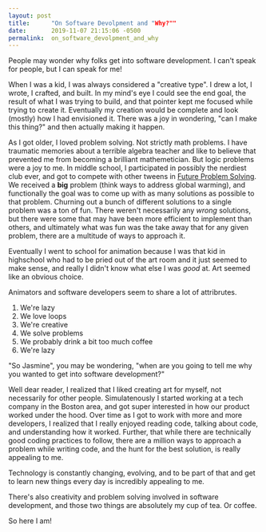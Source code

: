 ```yaml
---
layout: post
title:      "On Software Devolpment and "Why?""
date:       2019-11-07 21:15:06 -0500
permalink:  on_software_devolpment_and_why
---
```



People may wonder why folks get into software development. I can't speak for people, but I can speak for me!

When I was a kid, I was always considered a "creative type". I drew a lot, I wrote, I crafted, and built. In my mind's eye I could see the end goal, the result of what I was trying to build, and that pointer kept me focused while trying to create it. Eventually my creation would be complete and look (mostly) how I had envisioned it. There was a joy in wondering, "can I make this thing?" and then actually making it happen. 

As I got older, I loved problem solving. Not strictly math problems. I have traumatic memories about a terrible algebra teacher and like to believe that prevented me from becoming a brilliant mathemetician. But logic problems were a joy to me. In middle school, I participated in possibly the nerdiest club ever, and got to compete with other tweens in [Future Problem Solving](https://www.fpspi.org/what-is-fpspi/?gclid=Cj0KCQiAno_uBRC1ARIsAB496IVL3dRoRc2y8r0rj1tPjl73H8VTHGI4dinzp7NnA-JGH3IeNuSa6hIaAkfZEALw_wcB).  We received a **big** problem (think ways to address global warming), and functionally the goal was to come up with as many solutions as possible to that problem. Churning out a bunch of different solutions to a single problem was a ton of fun. There weren't necessarily any *wrong* solutions, but there were some that may have been more efficient to implement than others, and ultimately what was fun was the take away that for any given problem, there are a multitude of ways to approach it.

Eventually I went to school for animation because I was that kid in highschool who had to be pried out of the art room and it just seemed to make sense, and really I didn't know what else I was *good* at. Art seemed like an obvious choice.

Animators and software developers seem to share a lot of attribrutes. 

1. We're lazy
2. We love loops
2. We're creative
3. We solve problems
4. We probably drink a bit too much coffee
5. We're lazy

"So Jasmine", you may be wondering, "when are you going to tell me why you wanted to get into software development?"

Well dear reader, I realized that I liked creating art for myself, not necessarily for other people. Simulatenously I started working at a tech company in the Boston area, and got super interested in how our product worked under the hood. Over time as I got to work with more and more developers, I realized that I really enjoyed reading code, talking about code, and understanding how it worked. Further, that while there are technically good coding practices to follow, there are a million ways to approach a problem while writing code, and the hunt for the best solution, is really appealing to me. 

Technology is constantly changing, evolving, and to be part of that and get to learn new things every day is incredibly appealing to me. 

There's also creativity and problem solving involved in software development, and those two things are absolutely my cup of tea. Or coffee.

So here I am!

